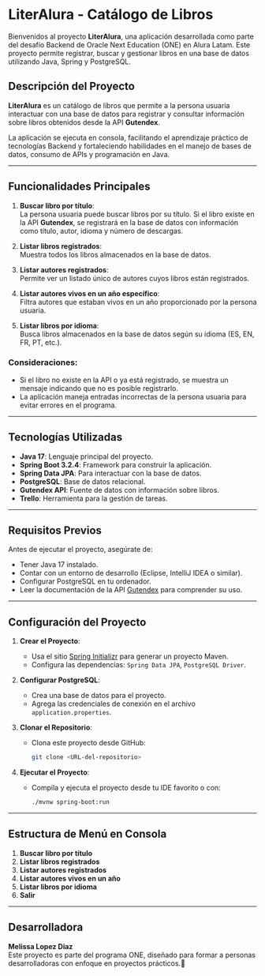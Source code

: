 # LiterAlura - Catálogo de Libros

Bienvenidos al proyecto **LiterAlura**, una aplicación desarrollada como parte del desafío Backend de Oracle Next Education (ONE) en Alura Latam. Este proyecto permite registrar, buscar y gestionar libros en una base de datos utilizando Java, Spring y PostgreSQL.

## Descripción del Proyecto

**LiterAlura** es un catálogo de libros que permite a la persona usuaria interactuar con una base de datos para registrar y consultar información sobre libros obtenidos desde la API **Gutendex**. 

La aplicación se ejecuta en consola, facilitando el aprendizaje práctico de tecnologías Backend y fortaleciendo habilidades en el manejo de bases de datos, consumo de APIs y programación en Java.

---

## Funcionalidades Principales

1. **Buscar libro por título**:  
   La persona usuaria puede buscar libros por su título. Si el libro existe en la API **Gutendex**, se registrará en la base de datos con información como título, autor, idioma y número de descargas.  

2. **Listar libros registrados**:  
   Muestra todos los libros almacenados en la base de datos.

3. **Listar autores registrados**:  
   Permite ver un listado único de autores cuyos libros están registrados.

4. **Listar autores vivos en un año específico**:  
   Filtra autores que estaban vivos en un año proporcionado por la persona usuaria.

5. **Listar libros por idioma**:  
   Busca libros almacenados en la base de datos según su idioma (ES, EN, FR, PT, etc.).

### Consideraciones:
- Si el libro no existe en la API o ya está registrado, se muestra un mensaje indicando que no es posible registrarlo.
- La aplicación maneja entradas incorrectas de la persona usuaria para evitar errores en el programa.

---

## Tecnologías Utilizadas

- **Java 17**: Lenguaje principal del proyecto.
- **Spring Boot 3.2.4**: Framework para construir la aplicación.
- **Spring Data JPA**: Para interactuar con la base de datos.
- **PostgreSQL**: Base de datos relacional.
- **Gutendex API**: Fuente de datos con información sobre libros.
- **Trello**: Herramienta para la gestión de tareas.

---

## Requisitos Previos

Antes de ejecutar el proyecto, asegúrate de:
- Tener Java 17 instalado.
- Contar con un entorno de desarrollo (Eclipse, IntelliJ IDEA o similar).
- Configurar PostgreSQL en tu ordenador.
- Leer la documentación de la API [Gutendex](https://gutendex.com) para comprender su uso.

---

## Configuración del Proyecto

1. **Crear el Proyecto**:
   - Usa el sitio [Spring Initializr](https://start.spring.io/) para generar un proyecto Maven.
   - Configura las dependencias: `Spring Data JPA`, `PostgreSQL Driver`.

2. **Configurar PostgreSQL**:
   - Crea una base de datos para el proyecto.
   - Agrega las credenciales de conexión en el archivo `application.properties`.

3. **Clonar el Repositorio**:
   - Clona este proyecto desde GitHub:
     ```bash
     git clone <URL-del-repositorio>
     ```

4. **Ejecutar el Proyecto**:
   - Compila y ejecuta el proyecto desde tu IDE favorito o con:
     ```bash
     ./mvnw spring-boot:run
     ```

---

## Estructura de Menú en Consola

1. **Buscar libro por título**
2. **Listar libros registrados**
3. **Listar autores registrados**
4. **Listar autores vivos en un año**
5. **Listar libros por idioma**
6. **Salir**
---

## Desarrolladora
**Melissa Lopez Diaz**  
Este proyecto es parte del programa ONE, diseñado para formar a personas desarrolladoras con enfoque en proyectos prácticos.🚀
